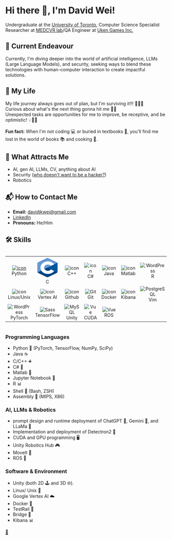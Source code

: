 # Hi there 👋, I'm David Wei!

<!--
**david-wei-01001/david-wei-01001** is a ✨ _special_ ✨ repository because its `README.md` (this file) appears on your GitHub profile.
-->

Undergraduate at the [University of Toronto](https://www.utoronto.ca/), Computer Science Specialist\
Researcher at [MEDCVR lab](https://medcvr.utm.utoronto.ca/)/QA Engineer at [Uken Games Inc.](https://uken.com/)


## 🔭 Current Endeavour
Currently, I'm diving deeper into the world of artificial intelligence, LLMs (Large Language Models), and security, seeking ways to blend these technologies with human-computer interaction to create impactful solutions.


## 🌱 My Life
My life journey always goes out of plan, but I'm surviving it!!! 🚴‍♂️💪\
Curious about what's the next thing gonna hit me 🧐🔮\
Unexpected tasks are opportunities for me to improve, be receptive, and be optimistic! 💡🌱😊\
\
**Fun fact:** When I'm not coding 💻 or buried in textbooks 📖, you'll find me lost in the world of books 📚 and cooking 🍳.


## 🧲 What Attracts Me 
- AI, gen AI, LLMs, CV, anything about AI
- Security ([who doesn't want to be a hacker?](https://www.youtube.com/watch?v=3v5Von-oNUg))
- Robotics

  
## 📬 How to Contact Me 
- **Email:** davidjkwei@gmail.com
- [LinkedIn](https://www.linkedin.com/in/david-wei-7a3486280/)
- **Pronouns:** He/Him


## 🛠️ Skills
<div style="display: flex; align-items: flex-start; align: center">
<table align="center">
  <tr>
    <td align="center" width="96">
      <a href="#macropower-tech">
        <img src="https://techstack-generator.vercel.app/python-icon.svg" alt="icon" width="65" height="65" />
      </a>
      <br>Python
    </td>
    <td align="center" width="96">
        <img src="./Asset/c-1.svg" alt="icon" width="65" height="65" />
      <br>C
    </td>
    <td align="center" width="96">
        <img src="https://techstack-generator.vercel.app/cpp-icon.svg" alt="icon" width="65" height="65" />
      <br>C++
    </td>
     <td align="center" width="96">
        <img src="https://techstack-generator.vercel.app/csharp-icon.svg" alt="icon" width="65" height="65" />
      <br>C#
    </td>
    <td align="center" width="96">
        <img src="https://techstack-generator.vercel.app/java-icon.svg" alt="icon" width="65" height="65" />
      <br>Java
    </td>
    <td align="center" width="96">
        <img src="https://skillicons.dev/icons?i=matlab" alt="icon" width="65" height="65" />
      <br>Matlab
    </td>
    <td align="center" width="96">
        <img src="https://skillicons.dev/icons?i=r" width="48" height="48" alt="WordPress" />
      <br>R
    </td>
    <td align="center"  width="96">
        <img src="https://skillicons.dev/icons?i=html" width="48" height="48" alt="HTML5" />
      <br>HTML5
    </td>
    <td align="center" width="96">
        <img src="https://skillicons.dev/icons?i=css" width="48" height="48" alt="css" />
      <br>CSS
    </td>
  </tr>
  <tr>
    <td align="center" width="96">
        <img src="https://skillicons.dev/icons?i=linux" alt="icon" width="65" height="65" />
      <br>Linux/Unix
    </td>
  <td align="center" width="96">
        <img src="https://skillicons.dev/icons?i=gcp" alt="icon" width="65" height="65" />
      <br>Vertex AI
    <td align="center" width="96">
        <img src="https://techstack-generator.vercel.app/github-icon.svg" alt="icon" width="65" height="65" />
      <br>Github
    </td>
    <td align="center" width="96"> 
        <img src="https://user-images.githubusercontent.com/25181517/192108372-f71d70ac-7ae6-4c0d-8395-51d8870c2ef0.png" width="48" height="48" alt="Git" />
      <br>Git
    </td>
    <td align="center" width="96">
        <img src="https://techstack-generator.vercel.app/docker-icon.svg" alt="icon" width="65" height="65" />
      <br>Docker
    </td>
    <td align="center" width="96">
        <img src="https://skillicons.dev/icons?i=elasticsearch" alt="icon" width="65" height="65" />
      <br>Kibana
    </td>
    <td align="center" width="96">
        <img src="https://skillicons.dev/icons?i=vim" width="48" height="48" alt="PostgreSQL" />
      <br>Vim
    </td>
    <td align="center" width="96">
        <img src="https://skillicons.dev/icons?i=vscode" width="48" height="48" alt="PostgreSQL" />
      <br>VSCode
    </td>
  </tr>
 <tr>
    <td align="center" width="96">
        <img src="https://skillicons.dev/icons?i=pytorch" width="48" height="48" alt="WordPress" />
      <br>PyTorch
    </td>
   <td align="center" width="96">
        <img src="https://skillicons.dev/icons?i=tensorflow" width="48" height="48" alt="Sass" />
      <br>TensorFlow
    </td>
   <td align="center" width="96">
        <img src="https://skillicons.dev/icons?i=unity" width="48" height="48" alt="MySQL" />
      <br>Unity
    </td>
   <td align="center" width="96">
        <img src="./Asset/CUDA" width="48" height="48" alt="Vue" />
      <br>CUDA
    </td>
    <td align="center" width="96">
        <img src="https://skillicons.dev/icons?i=ros" width="48" height="48" alt="Vue" />
      <br>ROS
    </td>
 </tr>
</table>
<br><br>


</div>


### Programming Languages
- Python 🐍 (PyTorch, TensorFlow, NumPy, SciPy)
- Java ☕
- C/C++ ➕
- C# 🔷
- Matlab 🔢
- Jupyter Notebook 📓
- R 📊
- Shell 🐚 (Bash, ZSH) 
- Assembly 🧩 (MIPS, X86)

### AI, LLMs & Robotics
- prompt design and runtime deployment of ChatGPT 💬, Gemini 🌟, and LLaMa 🦙
- Implementation and deployment of Detectron2 📸
- CUDA and GPU programming 🖥️
- Unity Robotics Hub 🎮
- MoveIt 🤖
- ROS 🌹

### Software & Environment
- Unity (both 2D 🕹️ and 3D 🌐).
- Linux/ Unix 🐧
- Google Vertex AI ☁️
- Docker 🐳
- TestRail 🚄
- Bridge 🌉
- Kibana 📊

[🤔](https://david-wei-01001.github.io/Some-Jewels/)

